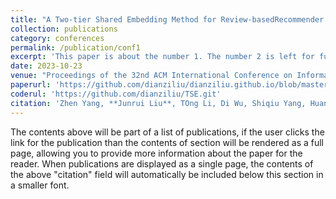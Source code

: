 ```yaml
---
title: "A Two-tier Shared Embedding Method for Review-basedRecommender Systems"
collection: publications
category: conferences
permalink: /publication/conf1
excerpt: 'This paper is about the number 1. The number 2 is left for future work.'
date: 2023-10-23
venue: "Proceedings of the 32nd ACM International Conference on Information and Knowledge Management (CIKM'23, CCF B)"
paperurl: 'https://github.com/dianziliu/dianziliu.github.io/blob/master/files/[3][CIKM23]TSE.pdf'
coderul: 'https://github.com/dianziliu/TSE.git'
citation: 'Zhen Yang, **Junrui Liu**, TOng Li, Di Wu, Shiqiu Yang, Huan Liu. (2023). &quot;Paper Title Number 2.&quot; <i>Proceedings of the 32nd ACM International Conference on Information and Knowledge Management</i>. 2023: 2928-2938.'
---
```



The contents above will be part of a list of publications, if the user clicks the link for the publication than the contents of section will be rendered as a full page, allowing you to provide more information about the paper for the reader. When publications are displayed as a single page, the contents of the above "citation" field will automatically be included below this section in a smaller font.
